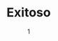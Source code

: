 ---
title: "Exitoso"
date: 1
page_header_bg: "images/banner/banner1.jpg.webp"
extra_head: |
  <!-- Google tag (gtag.js) -->
  <script async src="https://www.googletagmanager.com/gtag/js?id=AW-16547760790"></script>
  <script>
  window.dataLayer = window.dataLayer || [];
  function gtag(){dataLayer.push(arguments);}
  gtag('js', new Date());

  gtag('config', 'AW-16547760790');
  </script>
---